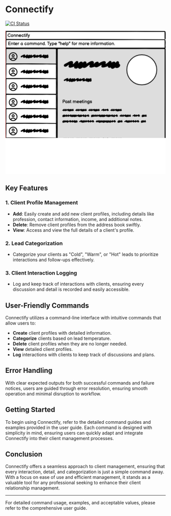 # Connectify

[![CI Status](https://github.com/se-edu/addressbook-level3/workflows/Java%20CI/badge.svg)](https://github.com/se-edu/addressbook-level3/actions)

![Ui](docs/images/Ui.png)

## Key Features

### 1. **Client Profile Management**
- **Add**: Easily create and add new client profiles, including details like profession, contact information, income, and additional notes.
- **Delete**: Remove client profiles from the address book swiftly.
- **View**: Access and view the full details of a client's profile.

### 2. **Lead Categorization**
- Categorize your clients as "Cold", "Warm", or "Hot" leads to prioritize interactions and follow-ups effectively.

### 3. **Client Interaction Logging**
- Log and keep track of interactions with clients, ensuring every discussion and detail is recorded and easily accessible.

## User-Friendly Commands

Connectify utilizes a command-line interface with intuitive commands that allow users to:
- **Create** client profiles with detailed information.
- **Categorize** clients based on lead temperature.
- **Delete** client profiles when they are no longer needed.
- **View** detailed client profiles.
- **Log** interactions with clients to keep track of discussions and plans.

## Error Handling

With clear expected outputs for both successful commands and failure notices, users are guided through error resolution, ensuring smooth operation and minimal disruption to workflow.

## Getting Started

To begin using Connectify, refer to the detailed command guides and examples provided in the user guide. Each command is designed with simplicity in mind, ensuring users can quickly adapt and integrate Connectify into their client management processes.

## Conclusion

Connectify offers a seamless approach to client management, ensuring that every interaction, detail, and categorization is just a simple command away. With a focus on ease of use and efficient management, it stands as a valuable tool for any professional seeking to enhance their client relationship management.

---

For detailed command usage, examples, and acceptable values, please refer to the comprehensive user guide.